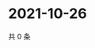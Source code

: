# 2021-10-26

共 0 条

<!-- BEGIN WEIBO -->
<!-- 最后更新时间 Tue Oct 26 2021 13:07:36 GMT+0800 (China Standard Time) -->

<!-- END WEIBO -->
